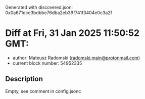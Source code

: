 Generated with discovered.json: 0x0a671dce3bdbbe76dba2eb39f741f3404e0c3a2f

# Diff at Fri, 31 Jan 2025 11:50:52 GMT:

- author: Mateusz Radomski (<radomski.main@protonmail.com>)
- current block number: 54952335

## Description

Empty, see comment in config.jsonc

